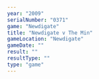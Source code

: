 ```yaml
---
year: "2009"
serialNumber: "0371" 
game: "Newdigate"
title: "Newdigate v The Min"
gameLocation: "Newdigate"
gameDate: ""
result: ""
resultType: ""
type: "game"
---
```

